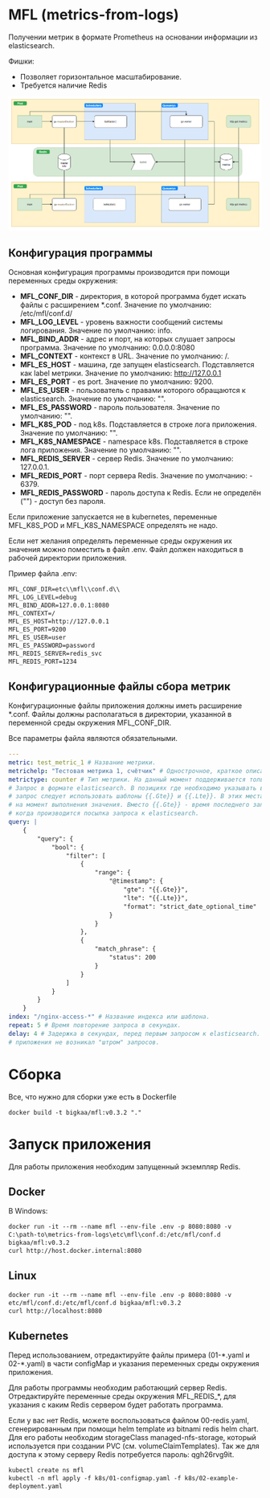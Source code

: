 # MFL (metrics-from-logs) 
Получении метрик в формате Prometheus на основании информации из elasticsearch.

Фишки:
* Позволяет горизонтальное масштабирование.
* Требуется наличие Redis

![schema](images/scheme1.png)

## Конфигурация программы

Основная конфигурация программы производится при помощи переменных среды окружения:

* **MFL_CONF_DIR** - директория, в которой программа будет искать файлы с расширением *.conf. Значение по умолчанию: /etc/mfl/conf.d/
* **MFL_LOG_LEVEL**  - уровень важности сообщений системы логирования. Значение по умолчанию: info.
* **MFL_BIND_ADDR** - адрес и порт, на которых слушает запросы программа. Значение по умолчанию: 0.0.0.0:8080
* **MFL_CONTEXT** - контекст в URL. Значение по умолчанию: /.
* **MFL_ES_HOST** - машина, где запущен elasticsearch. Подставляется как label метрики. Значение по умолчанию: http://127.0.0.1
* **MFL_ES_PORT** - es port. Значение по умолчанию: 9200.
* **MFL_ES_USER** - пользователь с правами которого обращаются к elasticsearch. Значение по умолчанию: "".
* **MFL_ES_PASSWORD** - пароль пользователя. Значение по умолчанию: "".
* **MFL_K8S_POD** - под k8s. Подставляется в строке лога приложения. Значение по умолчанию: "".
* **MFL_K8S_NAMESPACE** - namespace k8s. Подставляется в строке лога приложения. Значение по умолчанию: "".
* **MFL_REDIS_SERVER** - сервер Redis. Значение по умолчанию: 127.0.0.1.
* **MFL_REDIS_PORT** - порт сервера Redis. Значение по умолчанию: - 6379.
* **MFL_REDIS_PASSWORD** - пароль доступа к Redis. Если не определён ("") - доступ без пароля.

Если приложение запускается не в kubernetes, переменные MFL_K8S_POD и MFL_K8S_NAMESPACE определять не надо.

Если нет желания определять переменные среды окружения их значения можно поместить в файл .env. Файл должен находиться в рабочей директории приложения.

Пример файла .env:

```
MFL_CONF_DIR=etc\\mfl\\conf.d\\
MFL_LOG_LEVEL=debug
MFL_BIND_ADDR=127.0.0.1:8080
MFL_CONTEXT=/
MFL_ES_HOST=http://127.0.0.1
MFL_ES_PORT=9200
MFL_ES_USER=user
MFL_ES_PASSWORD=password
MFL_REDIS_SERVER=redis_svc
MFL_REDIS_PORT=1234
```

## Конфигурационные файлы сбора метрик

Конфигурационные файлы приложения должны иметь расширение *.conf. Файлы должны располагаться в директории, указанной в переменной
среды окружения MFL_CONF_DIR.

Все параметры файла являются обязательными.

```yaml
---
metric: test_metric_1 # Название метрики. 
metrichelp: "Тестовая метрика 1, счётчик" # Однострочное, краткое описание метрики.
metrictype: counter # Тип метрики. На данный момент поддерживается только тип counter.
# Запрос в формате elasticsearch. В позициях где необходимо указывать время, ограничивающее
# запрос следует использовать шаблоны {{.Gte}} и {{.Lte}}. В этих местах приложение подставит необходимые 
# на момент выполнения значения. Вместо {{.Gte}} - время последнего запроса. Вместо {{.Lte}} - время,
# когда производится посылка запроса к elasticsearch. 
query: |    
    {     
        "query": {
            "bool": {
                "filter": [
                    {
                        "range": {
                            "@timestamp": {
                                "gte": "{{.Gte}}",
                                "lte": "{{.Lte}}",
                                "format": "strict_date_optional_time"
                            }
                        }
                    },
                    {
                        "match_phrase": {
                            "status": 200
                        }
                    }
                ]
            }
        }
    }
index: "/nginx-access-*" # Название индекса или шаблона.
repeat: 5 # Время повторение запроса в секундах.
delay: 4 # Задержка в секундах, перед первым запросом к elasticsearch. Необходимо для того, что бы при включении
# приложения не возникал "штром" запросов.
```

# Сборка

Все, что нужно для сборки уже есть в Dockerfile

    docker build -t bigkaa/mfl:v0.3.2 "."

# Запуск приложения

Для работы приложения необходим запущенный экземпляр Redis.
## Docker

В Windows:

    docker run -it --rm --name mfl --env-file .env -p 8080:8080 -v C:\path-to\metrics-from-logs\etc\mfl\conf.d:/etc/mfl/conf.d bigkaa/mfl:v0.3.2
    curl http://host.docker.internal:8080

## Linux
    docker run -it --rm --name mfl --env-file .env -p 8080:8080 -v etc/mfl/conf.d:/etc/mfl/conf.d bigkaa/mfl:v0.3.2
    curl http://localhost:8080

## Kubernetes

Перед использованием, отредактируйте файлы примера (01-\*.yaml и 02-*.yaml) в части configMap и указания переменных среды окружения приложения.

Для работы программы необходим работающий сервер Redis. Отредактируйте переменные среды окружения MFL_REDIS_*, для
указания с каким Redis сервером будет работать программа.

Если у вас нет Redis, можете воспользоваться файлом 00-redis.yaml, сгенерированным при помощи helm template из bitnami redis helm
chart. Для его работы необходим storageClass managed-nfs-storage, который используется при создании PVC (см. volumeClaimTemplates).
Так же для доступа к этому серверу Redis потребуется пароль: qgh26rvg9it.  

    kubectl create ns mfl
    kubectl -n mfl apply -f k8s/01-configmap.yaml -f k8s/02-example-deployment.yaml
